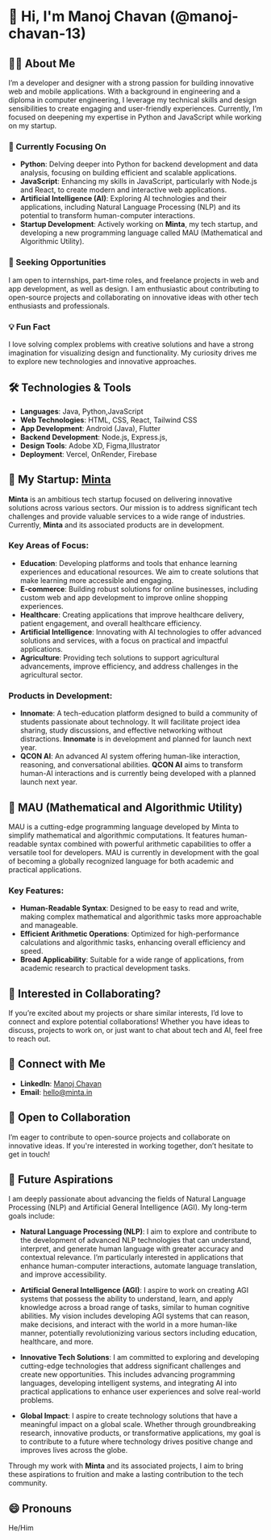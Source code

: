 # 👋 Hi, I'm Manoj Chavan (@manoj-chavan-13)

## 👨‍💻 About Me

I’m a developer and designer with a strong passion for building innovative web and mobile applications. With a background in engineering and a diploma in computer engineering, I leverage my technical skills and design sensibilities to create engaging and user-friendly experiences. Currently, I’m focused on deepening my expertise in Python and JavaScript while working on my startup.

### 🌱 Currently Focusing On

- **Python**: Delving deeper into Python for backend development and data analysis, focusing on building efficient and scalable applications.
- **JavaScript**: Enhancing my skills in JavaScript, particularly with Node.js and React, to create modern and interactive web applications.
- **Artificial Intelligence (AI)**: Exploring AI technologies and their applications, including Natural Language Processing (NLP) and its potential to transform human-computer interactions.
- **Startup Development**: Actively working on **Minta**, my tech startup, and developing a new programming language called MAU (Mathematical and Algorithmic Utility).

### 💼 Seeking Opportunities

I am open to internships, part-time roles, and freelance projects in web and app development, as well as design. I am enthusiastic about contributing to open-source projects and collaborating on innovative ideas with other tech enthusiasts and professionals.

### 💡 Fun Fact

I love solving complex problems with creative solutions and have a strong imagination for visualizing design and functionality. My curiosity drives me to explore new technologies and innovative approaches.

## 🛠️ Technologies & Tools

- **Languages**: Java, Python,JavaScript
- **Web Technologies**: HTML, CSS, React, Tailwind CSS
- **App Development**: Android (Java), Flutter
- **Backend Development**: Node.js, Express.js,
- **Design Tools**: Adobe XD, Figma,Illustrator
- **Deployment**: Vercel, OnRender, Firebase

## 🚀 My Startup: [Minta](https://minta.in)

**Minta** is an ambitious tech startup focused on delivering innovative solutions across various sectors. Our mission is to address significant tech challenges and provide valuable services to a wide range of industries. Currently, **Minta** and its associated products are in development.

### Key Areas of Focus:

- **Education**: Developing platforms and tools that enhance learning experiences and educational resources. We aim to create solutions that make learning more accessible and engaging.
- **E-commerce**: Building robust solutions for online businesses, including custom web and app development to improve online shopping experiences.
- **Healthcare**: Creating applications that improve healthcare delivery, patient engagement, and overall healthcare efficiency.
- **Artificial Intelligence**: Innovating with AI technologies to offer advanced solutions and services, with a focus on practical and impactful applications.
- **Agriculture**: Providing tech solutions to support agricultural advancements, improve efficiency, and address challenges in the agricultural sector.

### Products in Development:

- **Innomate**: A tech-education platform designed to build a community of students passionate about technology. It will facilitate project idea sharing, study discussions, and effective networking without distractions. **Innomate** is in development and planned for launch next year.
- **QCON AI**: An advanced AI system offering human-like interaction, reasoning, and conversational abilities. **QCON AI** aims to transform human-AI interactions and is currently being developed with a planned launch next year.

## 🌟 MAU (Mathematical and Algorithmic Utility)

MAU is a cutting-edge programming language developed by Minta to simplify mathematical and algorithmic computations. It features human-readable syntax combined with powerful arithmetic capabilities to offer a versatile tool for developers. MAU is currently in development with the goal of becoming a globally recognized language for both academic and practical applications.

### Key Features:

- **Human-Readable Syntax**: Designed to be easy to read and write, making complex mathematical and algorithmic tasks more approachable and manageable.
- **Efficient Arithmetic Operations**: Optimized for high-performance calculations and algorithmic tasks, enhancing overall efficiency and speed.
- **Broad Applicability**: Suitable for a wide range of applications, from academic research to practical development tasks.

## 🤝 Interested in Collaborating?

If you’re excited about my projects or share similar interests, I’d love to connect and explore potential collaborations! Whether you have ideas to discuss, projects to work on, or just want to chat about tech and AI, feel free to reach out.

## 💬 Connect with Me

- **LinkedIn**: [Manoj Chavan](https://www.linkedin.com/in/manojchavan1311)
- **Email**: [hello@minta.in](mailto:hello@minta.in)

## 🚀 Open to Collaboration

I’m eager to contribute to open-source projects and collaborate on innovative ideas. If you're interested in working together, don’t hesitate to get in touch!

## 🌟 Future Aspirations

I am deeply passionate about advancing the fields of Natural Language Processing (NLP) and Artificial General Intelligence (AGI). My long-term goals include:

- **Natural Language Processing (NLP)**: I aim to explore and contribute to the development of advanced NLP technologies that can understand, interpret, and generate human language with greater accuracy and contextual relevance. I’m particularly interested in applications that enhance human-computer interactions, automate language translation, and improve accessibility.

- **Artificial General Intelligence (AGI)**: I aspire to work on creating AGI systems that possess the ability to understand, learn, and apply knowledge across a broad range of tasks, similar to human cognitive abilities. My vision includes developing AGI systems that can reason, make decisions, and interact with the world in a more human-like manner, potentially revolutionizing various sectors including education, healthcare, and more.

- **Innovative Tech Solutions**: I am committed to exploring and developing cutting-edge technologies that address significant challenges and create new opportunities. This includes advancing programming languages, developing intelligent systems, and integrating AI into practical applications to enhance user experiences and solve real-world problems.

- **Global Impact**: I aspire to create technology solutions that have a meaningful impact on a global scale. Whether through groundbreaking research, innovative products, or transformative applications, my goal is to contribute to a future where technology drives positive change and improves lives across the globe.

Through my work with **Minta** and its associated projects, I aim to bring these aspirations to fruition and make a lasting contribution to the tech community.

## 😄 Pronouns

He/Him
